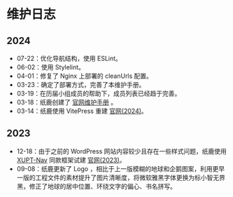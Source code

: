 # 维护日志

## 2024

- 07-22：优化导航结构，使用 ESLint。
- 06-02：使用 Stylelint。
- 04-01：修复了 Nginx 上部署的 cleanUrls 配置。
- 03-23：确定了部署方式，完善了本维护手册。
- 03-19：在历届小组成员的帮助下，成员列表已经趋于完善。
- 03-18：纸鹿创建了 [官网维护手册](/manual/) 。
- 03-14：纸鹿使用 VitePress 重建 [<i class="fa-brands fa-github"></i>官网(2024)](https://github.com/xiyou-linuxer/XiyouLinuxWebsite2024)。

## 2023

- 12-18：由于之前的 WordPress 网站内容较少且存在一些样式问题，纸鹿使用 [<i class="fa-brands fa-github"></i>XUPT-Nav](https://github.com/L33Z22L11/XUPT-Nav) 同款框架试建 [<i class="fa-brands fa-github"></i>官网(2023)](https://github.com/xiyou-linuxer/XiyouLinuxWebsite2023)。
- 09-08：纸鹿更新了 Logo ，相比于上一版模糊的地球和企鹅图案，利用更早一版的工程文件的素材提升了图片清晰度，将微软雅黑字体更换为标小智无界黑，修正了地球的居中位置、环绕文字的偏心、书名拼写。
